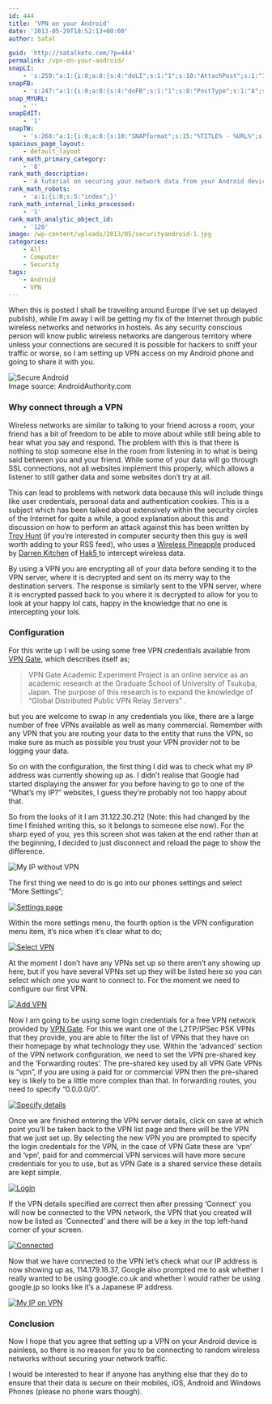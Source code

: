 ```yaml
---
id: 444
title: 'VPN on your Android'
date: '2013-05-29T18:52:13+00:00'
author: Satal

guid: 'http://satalketo.com/?p=444'
permalink: /vpn-on-your-android/
snapLI:
    - 's:259:"a:1:{i:0;a:8:{s:4:"doLI";s:1:"1";s:10:"AttachPost";s:1:"1";s:10:"SNAPformat";s:41:"New post has been published on %SITENAME%";s:11:"SNAPformatT";s:18:"New Post - %TITLE%";s:9:"isAutoImg";s:1:"A";s:8:"imgToUse";b:0;s:9:"isAutoURL";s:1:"A";s:8:"urlToUse";b:0;}}";'
snapFB:
    - 's:247:"a:1:{i:0;a:8:{s:4:"doFB";s:1:"1";s:8:"PostType";s:1:"A";s:10:"AttachPost";s:1:"1";s:10:"SNAPformat";s:51:"New post (%TITLE%) has been published on %SITENAME%";s:9:"isAutoImg";s:1:"A";s:8:"imgToUse";b:0;s:9:"isAutoURL";s:1:"A";s:8:"urlToUse";b:0;}}";'
snap_MYURL:
    - ''
snapEdIT:
    - '1'
snapTW:
    - 's:268:"a:1:{i:0;a:8:{s:10:"SNAPformat";s:15:"%TITLE% - %URL%";s:8:"attchImg";s:1:"1";s:9:"isAutoImg";s:1:"A";s:8:"imgToUse";s:0:"";s:9:"msgFormat";s:59:"New post (%TITLE%) has been published on %SITENAME% - %URL%";s:9:"isAutoURL";s:1:"A";s:8:"urlToUse";s:0:"";s:2:"do";i:0;}}";'
spacious_page_layout:
    - default_layout
rank_math_primary_category:
    - '8'
rank_math_description:
    - 'A tutorial on securing your network data from your Android device when using public wireless networks.'
rank_math_robots:
    - 'a:1:{i:0;s:5:"index";}'
rank_math_internal_links_processed:
    - '1'
rank_math_analytic_object_id:
    - '120'
image: /wp-content/uploads/2013/05/securityandroid-1.jpg
categories:
    - All
    - Computer
    - Security
tags:
    - Android
    - VPN
---
```


When this is posted I shall be travelling around Europe (I’ve set up delayed publish), while I’m away I will be getting my fix of the Internet through public wireless networks and networks in hostels. As any security conscious person will know public wireless networks are dangerous territory where unless your connections are secured it is possible for hackers to sniff your traffic or worse, so I am setting up VPN access on my Android phone and going to share it with you.

![Secure Android](https://samjenkins.com/wp-content/uploads/2013/05/securityandroid.jpg)  
Image source: AndroidAuthority.com

### Why connect through a VPN

Wireless networks are similar to talking to your friend across a room, your friend has a bit of freedom to be able to move about while still being able to hear what you say and respond. The problem with this is that there is nothing to stop someone else in the room from listening in to what is being said between you and your friend. While some of your data will go through SSL connections, not all websites implement this properly, which allows a listener to still gather data and some websites don’t try at all.

This can lead to problems with network data because this will include things like user credentials, personal data and authentication cookies. This is a subject which has been talked about extensively within the security circles of the Internet for quite a while, a good explanation about this and discussion on how to perform an attack against this has been written by [Troy Hunt](http://www.troyhunt.com/2013/04/the-beginners-guide-to-breaking-website.html "The beginners guide to breaking website security with nothing more than a Pineapple") (if you’re interested in computer security then this guy is well worth adding to your RSS feed), who uses a [Wireless Pineapple](http://hakshop.myshopify.com/products/wifi-pineapple "Wifi pineapple") produced by [Darren Kitchen](https://plus.google.com/+DarrenKitchen "Darren Kitchen") of [Hak5 ](http://hak5.org "Hak5")to intercept wireless data.

By using a VPN you are encrypting all of your data before sending it to the VPN server, where it is decrypted and sent on its merry way to the destination servers. The response is similarly sent to the VPN server, where it is encrypted passed back to you where it is decrypted to allow for you to look at your happy lol cats, happy in the knowledge that no one is intercepting your lols.

### Configuration

For this write up I will be using some free VPN credentials available from [VPN Gate](http://www.vpngate.net/ "VPN Gate"), which describes itself as;

> VPN Gate Academic Experiment Project is an online service as an academic research at the Graduate School of University of Tsukuba, Japan. The purpose of this research is to expand the knowledge of “Global Distributed Public VPN Relay Servers” .

but you are welcome to swap in any credentials you like, there are a large number of free VPNs available as well as many commercial. Remember with any VPN that you are routing your data to the entity that runs the VPN, so make sure as much as possible you trust your VPN provider not to be logging your data.

So on with the configuration, the first thing I did was to check what my IP address was currently showing up as. I didn’t realise that Google had started displaying the answer for you before having to go to one of the “What’s my IP?” websites, I guess they’re probably not too happy about that.

So from the looks of it I am 31.122.30.212 (Note: this had changed by the time I finished writing this, so it belongs to someone else now). For the sharp eyed of you, yes this screen shot was taken at the end rather than at the beginning, I decided to just disconnect and reload the page to show the difference.

![My IP without VPN](https://samjenkins.com/wp-content/uploads/2013/05/My-IP-without-VPN.png)

The first thing we need to do is go into our phones settings and select “More Settings”;

[![Settings page](https://samjenkins.com/wp-content/uploads/2013/05/Settings-page.png)](https://samjenkins.com/wp-content/uploads/2013/05/Settings-page.png)

Within the more settings menu, the fourth option is the VPN configuration menu item, it’s nice when it’s clear what to do;

[![Select VPN](https://samjenkins.com/wp-content/uploads/2013/05/Select-VPN.png)](https://samjenkins.com/wp-content/uploads/2013/05/Select-VPN.png)

At the moment I don’t have any VPNs set up so there aren’t any showing up here, but if you have several VPNs set up they will be listed here so you can select which one you want to connect to. For the moment we need to configure our first VPN.

[![Add VPN](https://samjenkins.com/wp-content/uploads/2013/05/Add-VPN.png)](https://samjenkins.com/wp-content/uploads/2013/05/Add-VPN.png)

Now I am going to be using some login credentials for a free VPN network provided by [VPN Gate](http://www.vpngate.net/ "VPN Gate"). For this we want one of the L2TP/IPSec PSK VPNs that they provide, you are able to filter the list of VPNs that they have on their homepage by what technology they use. Within the ‘advanced’ section of the VPN network configuration, we need to set the VPN pre-shared key and the ‘Forwarding routes’. The pre-shared key used by all VPN Gate VPNs is “vpn”, if you are using a paid for or commercial VPN then the pre-shared key is likely to be a little more complex than that. In forwarding routes, you need to specify “0.0.0.0/0”.

[![Specify details](https://samjenkins.com/wp-content/uploads/2013/05/Specify-details.png)](https://samjenkins.com/wp-content/uploads/2013/05/Specify-details.png)

Once we are finished entering the VPN server details, click on save at which point you’ll be taken back to the VPN list page and there will be the VPN that we just set up. By selecting the new VPN you are prompted to specify the login credentials for the VPN, in the case of VPN Gate these are ‘vpn’ and ‘vpn’, paid for and commercial VPN services will have more secure credentials for you to use, but as VPN Gate is a shared service these details are kept simple.

[![Login](https://samjenkins.com/wp-content/uploads/2013/05/Login.png)](https://samjenkins.com/wp-content/uploads/2013/05/Login.png)

If the VPN details specified are correct then after pressing ‘Connect’ you will now be connected to the VPN network, the VPN that you created will now be listed as ‘Connected’ and there will be a key in the top left-hand corner of your screen.

[![Connected](https://samjenkins.com/wp-content/uploads/2013/05/Connected.png)](https://samjenkins.com/wp-content/uploads/2013/05/Connected.png)

Now that we have connected to the VPN let’s check what our IP address is now showing up as, 114.179.18.37, Google also prompted me to ask whether I really wanted to be using google.co.uk and whether I would rather be using google.jp so looks like it’s a Japanese IP address.

[![My IP on VPN](https://samjenkins.com/wp-content/uploads/2013/05/My-IP-on-VPN.png)](https://samjenkins.com/wp-content/uploads/2013/05/My-IP-on-VPN.png)

###  Conclusion

Now I hope that you agree that setting up a VPN on your Android device is painless, so there is no reason for you to be connecting to random wireless networks without securing your network traffic.

I would be interested to hear if anyone has anything else that they do to ensure that their data is secure on their mobiles, iOS, Android and Windows Phones (please no phone wars though).
